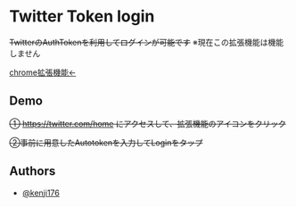 
# Twitter Token login

~~TwitterのAuthTokenを利用してログインが可能です~~ 
※現在この拡張機能は機能しません

[chrome拡張機能←](https://chrome.google.com/webstore/detail/twitter-token-login/gceojnffehjfnkoifconnifeameehhad?hl=ja&authuser=0)


## Demo

~~➀ https://twitter.com/home
にアクセスして、拡張機能のアイコンをクリック~~ 

~~➁事前に用意したAutotokenを入力してLoginをタップ~~ 


## Authors

- [@kenji176](https://www.github.com/kenji176)

